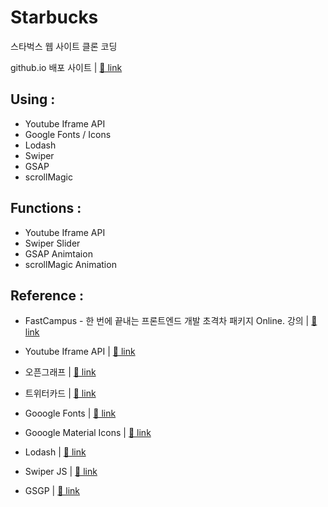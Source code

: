 # Starbucks

스타벅스 웹 사이트 클론 코딩

github.io 배포 사이트 |
<a href="https://hdy86.github.io/starbucks" title="Starbucks" target="_blank">🔗 link</a>

## Using :

- Youtube Iframe API
- Google Fonts / Icons
- Lodash
- Swiper
- GSAP
- scrollMagic

## Functions :

- Youtube Iframe API
- Swiper Slider
- GSAP Animtaion
- scrollMagic Animation

## Reference :

- FastCampus - 한 번에 끝내는 프론트엔드 개발 초격차 패키지 Online. 강의 |
  <a href="https://fastcampus.co.kr/dev_online_frontend" title="FastCampus" target="_blank">🔗 link</a>

- Youtube Iframe API |
  <a href="https://developers.google.com/youtube/iframe_api_reference?hl=ko" title="Youtube Iframe" target="_blank">🔗 link</a>

- 오픈그래프 |
  <a href="https://ogp.me/" title="Open Graph" target="_blank">🔗 link</a>

- 트위터카드 |
  <a href="https://developer.twitter.com/en/docs/twitter-for-websites/cards/guides/getting-started" title="Twitter Card" target="_blank">🔗 link</a>

- Gooogle Fonts |
  <a href="https://fonts.google.com/" title="Google Fonts" target="_blank">🔗 link</a>

- Gooogle Material Icons |
  <a href="https://material.io/resources/icons/" title="Google Material Icons" target="_blank">🔗 link</a>

- Lodash |
  <a href="https://lodash.com/" title="Lodash" target="_blank">🔗 link</a>

- Swiper JS |
  <a href="https://swiperjs.com/" title="Swiper Slider" target="_blank">🔗 link</a>

- GSGP |
  <a href="https://greensock.com/docs/v2/" title="GSGP" target="_blank">🔗 link</a>
